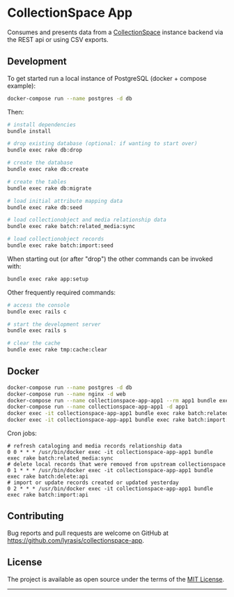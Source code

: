 CollectionSpace App
===

Consumes and presents data from a [CollectionSpace](http://www.collectionspace.org/) instance backend via the REST api or using CSV exports.

Development
---

To get started run a local instance of PostgreSQL (docker + compose example):

```bash
docker-compose run --name postgres -d db
```

Then:

```bash
# install dependencies
bundle install

# drop existing database (optional: if wanting to start over)
bundle exec rake db:drop

# create the database
bundle exec rake db:create

# create the tables
bundle exec rake db:migrate

# load initial attribute mapping data
bundle exec rake db:seed

# load collectionobject and media relationship data
bundle exec rake batch:related_media:sync

# load collectionobject records
bundle exec rake batch:import:seed
```

When starting out (or after "drop") the other commands can be invoked with:

```bash
bundle exec rake app:setup
```

Other frequently required commands:

```bash
# access the console
bundle exec rails c

# start the development server
bundle exec rails s

# clear the cache
bundle exec rake tmp:cache:clear
```

Docker
---

```bash
docker-compose run --name postgres -d db
docker-compose run --name nginx -d web
docker-compose run --name collectionspace-app-app1 --rm app1 bundle exec rake db:setup
docker-compose run --name collectionspace-app-app1 -d app1
docker exec -it collectionspace-app-app1 bundle exec rake batch:related_media:sync
docker exec -it collectionspace-app-app1 bundle exec rake batch:import:seed
```

Cron jobs:

```
# refresh cataloging and media records relationship data
0 0 * * * /usr/bin/docker exec -it collectionspace-app-app1 bundle exec rake batch:related_media:sync
# delete local records that were removed from upstream collectionspace
0 1 * * * /usr/bin/docker exec -it collectionspace-app-app1 bundle exec rake batch:delete:api
# import or update records created or updated yesterday
0 2 * * * /usr/bin/docker exec -it collectionspace-app-app1 bundle exec rake batch:import:api
```

Contributing
---

Bug reports and pull requests are welcome on GitHub at https://github.com/lyrasis/collectionspace-app.

License
---

The project is available as open source under the terms of the [MIT License](http://opensource.org/licenses/MIT).

---

